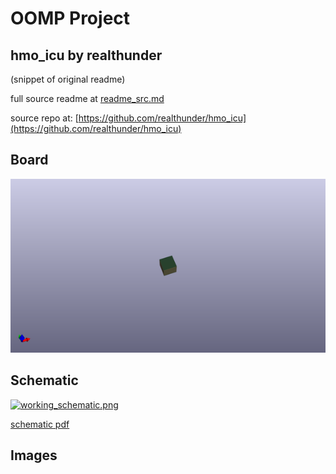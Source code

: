# OOMP Project  
## hmo_icu  by realthunder  
  
(snippet of original readme)  
  
  
  full source readme at [readme_src.md](readme_src.md)  
  
source repo at: [https://github.com/realthunder/hmo_icu](https://github.com/realthunder/hmo_icu)  
## Board  
  
[![working_3d.png](working_3d_600.png)](working_3d.png)  
## Schematic  
  
[![working_schematic.png](working_schematic_600.png)](working_schematic.png)  
  
[schematic pdf](working_schematic.pdf)  
## Images  
